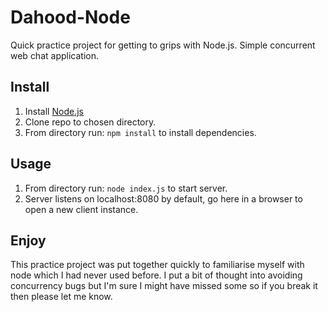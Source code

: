 Dahood-Node
===========

Quick practice project for getting to grips with Node.js. Simple concurrent web chat application.

Install
-------

1. Install [Node.js](http://nodejs.org/)
2. Clone repo to chosen directory.
3. From directory run: `npm install` to install dependencies.

Usage
-----

1. From directory run: `node index.js` to start server.
2. Server listens on localhost:8080 by default, go here in a browser to open a new client instance.

Enjoy
-----

This practice project was put together quickly to familiarise myself with node which I had never used before. I put a bit of thought into avoiding concurrency bugs but I'm sure I might have missed some so if you break it then please let me know.
